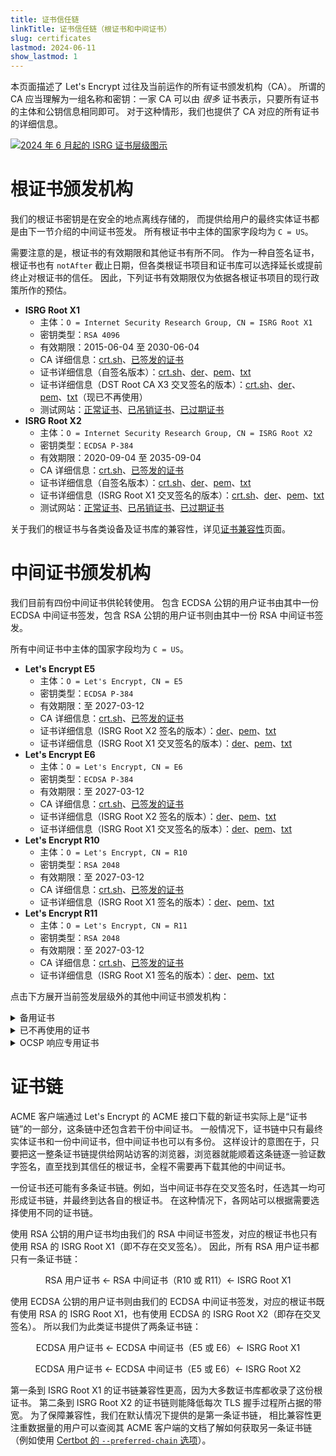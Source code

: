 ```yaml
---
title: 证书信任链
linkTitle: 证书信任链（根证书和中间证书）
slug: certificates
lastmod: 2024-06-11
show_lastmod: 1
---
```


本页面描述了 Let's Encrypt 过往及当前运作的所有证书颁发机构（CA）。 所谓的 CA 应当理解为一组名称和密钥：一家 CA 可以由 _很多_ 证书表示，只要所有证书的主体和公钥信息相同即可。 对于这种情形，我们也提供了 CA 对应的所有证书的详细信息。

[![2024 年 6 月起的 ISRG 证书层级图示](/images/isrg-hierarchy.png)](/images/isrg-hierarchy.png)

# 根证书颁发机构

我们的根证书密钥是在安全的地点离线存储的， 而提供给用户的最终实体证书都是由下一节介绍的中间证书签发。 所有根证书中主体的国家字段均为 `C = US`。

需要注意的是，根证书的有效期限和其他证书有所不同。 作为一种自签名证书，根证书也有 `notAfter` 截止日期，但各类根证书项目和证书库可以选择延长或提前终止对根证书的信任。 因此，下列证书有效期限仅为依据各根证书项目的现行政策所作的预估。

* **ISRG Root X1**
  * 主体：`O = Internet Security Research Group, CN = ISRG Root X1`
  * 密钥类型：`RSA 4096`
  * 有效期限：2015-06-04 至 2030-06-04
  * CA 详细信息：[crt.sh](https://crt.sh/?caid=7394)、[已签发的证书](https://crt.sh/?Identity=%25&iCAID=7394)
  * 证书详细信息（自签名版本）：[crt.sh](https://crt.sh/?id=9314791)、[der](/certs/isrgrootx1.der)、[pem](/certs/isrgrootx1.pem)、[txt](/certs/isrgrootx1.txt)
  * 证书详细信息（DST Root CA X3 交叉签名的版本）：[crt.sh](https://crt.sh/?id=3958242236)、[der](/certs/isrg-root-x1-cross-signed.der)、[pem](/certs/isrg-root-x1-cross-signed.pem)、[txt](/certs/isrg-root-x1-cross-signed.txt)（现已不再使用）
  * 测试网站：[正常证书](https://valid-isrgrootx1.letsencrypt.org/)、[已吊销证书](https://revoked-isrgrootx1.letsencrypt.org/)、[已过期证书](https://expired-isrgrootx1.letsencrypt.org/)
* **ISRG Root X2**
  * 主体：`O = Internet Security Research Group, CN = ISRG Root X2`
  * 密钥类型：`ECDSA P-384`
  * 有效期限：2020-09-04 至 2035-09-04
  * CA 详细信息：[crt.sh](https://crt.sh/?caid=183269)、[已签发的证书](https://crt.sh/?Identity=%25&iCAID=183269)
  * 证书详细信息（自签名版本）：[crt.sh](https://crt.sh/?id=3335562555)、[der](/certs/isrg-root-x2.der)、[pem](/certs/isrg-root-x2.pem)、[txt](/certs/isrg-root-x2.txt)
  * 证书详细信息（ISRG Root X1 交叉签名的版本）：[crt.sh](https://crt.sh/?id=3334561878)、[der](/certs/isrg-root-x2-cross-signed.der)、[pem](/certs/isrg-root-x2-cross-signed.pem)、[txt](/certs/isrg-root-x2-cross-signed.txt)
  * 测试网站：[正常证书](https://valid-isrgrootx2.letsencrypt.org/)、[已吊销证书](https://revoked-isrgrootx2.letsencrypt.org/)、[已过期证书](https://expired-isrgrootx2.letsencrypt.org/)

关于我们的根证书与各类设备及证书库的兼容性，详见[证书兼容性](/docs/cert-compat)页面。

# 中间证书颁发机构

我们目前有四份中间证书供轮转使用。 包含 ECDSA 公钥的用户证书由其中一份 ECDSA 中间证书签发，包含 RSA 公钥的用户证书则由其中一份 RSA 中间证书签发。

所有中间证书中主体的国家字段均为 `C = US`。

* **Let's Encrypt E5**
  * 主体：`O = Let's Encrypt, CN = E5`
  * 密钥类型：`ECDSA P-384`
  * 有效期限：至 2027-03-12
  * CA 详细信息：[crt.sh](https://crt.sh/?caid=295810)、[已签发的证书](https://crt.sh/?Identity=%25&iCAID=295810)
  * 证书详细信息（ISRG Root X2 签名的版本）：[der](/certs/2024/e5.der)、[pem](/certs/2024/e5.pem)、[txt](/certs/2024/e5.txt)
  * 证书详细信息（ISRG Root X1 交叉签名的版本）：[der](/certs/2024/e5-cross.der)、[pem](/certs/2024/e5-cross.pem)、[txt](/certs/2024/e5-cross.txt)
* **Let's Encrypt E6**
  * 主体：`O = Let's Encrypt, CN = E6`
  * 密钥类型：`ECDSA P-384`
  * 有效期限：至 2027-03-12
  * CA 详细信息：[crt.sh](https://crt.sh/?caid=295819)、[已签发的证书](https://crt.sh/?Identity=%25&iCAID=295819)
  * 证书详细信息（ISRG Root X2 签名的版本）：[der](/certs/2024/e6.der)、[pem](/certs/2024/e6.pem)、[txt](/certs/2024/e6.txt)
  * 证书详细信息（ISRG Root X1 交叉签名的版本）：[der](/certs/2024/e6-cross.der)、[pem](/certs/2024/e6-cross.pem)、[txt](/certs/2024/e6-cross.txt)
* **Let's Encrypt R10**
  * 主体：`O = Let's Encrypt, CN = R10`
  * 密钥类型：`RSA 2048`
  * 有效期限：至 2027-03-12
  * CA 详细信息：[crt.sh](https://crt.sh/?caid=295814)、[已签发的证书](https://crt.sh/?Identity=%25&iCAID=295814)
  * 证书详细信息（ISRG Root X1 签名的版本）：[der](/certs/2024/r10.der)、[pem](/certs/2024/r10.pem)、[txt](/certs/2024/r10.txt)
* **Let's Encrypt R11**
  * 主体：`O = Let's Encrypt, CN = R11`
  * 密钥类型：`RSA 2048`
  * 有效期限：至 2027-03-12
  * CA 详细信息：[crt.sh](https://crt.sh/?caid=295815)、[已签发的证书](https://crt.sh/?Identity=%25&iCAID=295815)
  * 证书详细信息（ISRG Root X1 签名的版本）：[der](/certs/2024/r11.der)、[pem](/certs/2024/r11.pem)、[txt](/certs/2024/r11.txt)

点击下方展开当前签发层级外的其他中间证书颁发机构：

<details>
<summary>备用证书</summary>

这些中间证书已经生效，但尚未用于签发其他证书。 我们随时可能在无预先告知的情况下将下列证书用于签发流程。

* **Let's Encrypt E7**
  * 主体：`O = Let's Encrypt, CN = E7`
  * 密钥类型：`ECDSA P-384`
  * 有效期限：至 2027-03-12
  * CA 详细信息：[crt.sh](https://crt.sh/?caid=295813)、[已签发的证书](https://crt.sh/?Identity=%25&iCAID=295813)
  * 证书详细信息（ISRG Root X2 签名的版本）：[der](/certs/2024/e7.der)、[pem](/certs/2024/e7.pem)、[txt](/certs/2024/e7.txt)
  * 证书详细信息（ISRG Root X1 交叉签名的版本）：[der](/certs/2024/e7-cross.der)、[pem](/certs/2024/e7-cross.pem)、[txt](/certs/2024/e7-cross.txt)
* **Let's Encrypt E8**
  * 主体：`O = Let's Encrypt, CN = E8`
  * 密钥类型：`ECDSA P-384`
  * 有效期限：至 2027-03-12
  * CA 详细信息：[crt.sh](https://crt.sh/?caid=295809)、[已签发的证书](https://crt.sh/?Identity=%25&iCAID=295809)
  * 证书详细信息（ISRG Root X2 签名的版本）：[der](/certs/2024/e8.der)、[pem](/certs/2024/e8.pem)、[txt](/certs/2024/e8.txt)
  * 证书详细信息（ISRG Root X1 交叉签名的版本）：[der](/certs/2024/e8-cross.der)、[pem](/certs/2024/e8-cross.pem)、[txt](/certs/2024/e8-cross.txt)
* **Let's Encrypt E9**
  * 主体：`O = Let's Encrypt, CN = E9`
  * 密钥类型：`ECDSA P-384`
  * 有效期限：至 2027-03-12
  * CA 详细信息：[crt.sh](https://crt.sh/?caid=295812)、[已签发的证书](https://crt.sh/?Identity=%25&iCAID=295812)
  * 证书详细信息（ISRG Root X2 签名的版本）：[der](/certs/2024/e9.der)、[pem](/certs/2024/e9.pem)、[txt](/certs/2024/e9.txt)
  * 证书详细信息（ISRG Root X1 交叉签名的版本）：[der](/certs/2024/e9-cross.der)、[pem](/certs/2024/e9-cross.pem)、[txt](/certs/2024/e9-cross.txt)
* **Let's Encrypt R12**
  * 主体：`O = Let's Encrypt, CN = R12`
  * 密钥类型：`RSA 2048`
  * 有效期限：至 2027-03-12
  * CA 详细信息：[crt.sh](https://crt.sh/?caid=295816)、[已签发的证书](https://crt.sh/?Identity=%25&iCAID=295816)
  * 证书详细信息（ISRG Root X1 签名的版本）：[der](/certs/2024/r12.der)、[pem](/certs/2024/r12.pem)、[txt](/certs/2024/r12.txt)
* **Let's Encrypt R13**
  * 主体：`O = Let's Encrypt, CN = R13`
  * 密钥类型：`RSA 2048`
  * 有效期限：至 2027-03-12
  * CA 详细信息：[crt.sh](https://crt.sh/?caid=295817)、[已签发的证书](https://crt.sh/?Identity=%25&iCAID=295817)
  * 证书详细信息（ISRG Root X1 签名的版本）：[der](/certs/2024/r13.der)、[pem](/certs/2024/r13.pem)、[txt](/certs/2024/r13.txt)
* **Let's Encrypt R14**
  * 主体：`O = Let's Encrypt, CN = R14`
  * 密钥类型：`RSA 2048`
  * 有效期限：至 2027-03-12
  * CA 详细信息：[crt.sh](https://crt.sh/?caid=295818)、[已签发的证书](https://crt.sh/?Identity=%25&iCAID=295818)
  * 证书详细信息（ISRG Root X1 签名的版本）：[der](/certs/2024/r14.der)、[pem](/certs/2024/r14.pem)、[txt](/certs/2024/r14.txt)

</details>

<details>
<summary>已不再使用的证书</summary>

这些中间证书已不再用于签发用户证书。 其中尚未过期的中间证书仍有可能产生 OCSP 应答和/或 CRL。

* **Let's Encrypt E1**
  * 主体：`O = Let's Encrypt, CN = E1`
  * 密钥类型：`ECDSA P-384`
  * 有效期限：至 2025-09-15
  * CA 详细信息：[crt.sh](https://crt.sh/?caid=183283)、[已签发的证书](https://crt.sh/?Identity=%25&iCAID=183283)
  * 证书详细信息（ISRG Root X2 签名的版本）：[crt.sh](https://crt.sh/?id=3334671964)、[der](/certs/lets-encrypt-e1.der)、[pem](/certs/lets-encrypt-e1.pem)、[txt](/certs/lets-encrypt-e1.txt)
* **Let's Encrypt E2**
  * 主体：`O = Let's Encrypt, CN = E2`
  * 密钥类型：`ECDSA P-384`
  * 有效期限：至 2025-09-15
  * CA 详细信息：[crt.sh](https://crt.sh/?caid=183284)、[已签发的证书](https://crt.sh/?Identity=%25&iCAID=183284)
  * 证书详细信息（ISRG Root X2 签名的版本）：[crt.sh](https://crt.sh/?id=3334671963)、[der](/certs/lets-encrypt-e2.der)、[pem](/certs/lets-encrypt-e2.pem)、[txt](/certs/lets-encrypt-e2.txt)
* **Let's Encrypt R3**
  * 主体：`O = Let's Encrypt, CN = R3`
  * 密钥类型：`RSA 2048`
  * 有效期限：至 2025-09-15
  * CA 详细信息：[crt.sh](https://crt.sh/?caid=183267)、[已签发的证书](https://crt.sh/?Identity=%25&iCAID=183267)
  * 证书详细信息（ISRG Root X1 签名的版本）：[crt.sh](https://crt.sh/?id=3334561879)、[der](/certs/lets-encrypt-r3.der)、[pem](/certs/lets-encrypt-r3.pem)、[txt](/certs/lets-encrypt-r3.txt)
  * 证书详细信息（IdenTrust 交叉签名的版本）：[crt.sh](https://crt.sh/?id=3479778542)、[der](/certs/lets-encrypt-r3-cross-signed.der)、[pem](/certs/lets-encrypt-r3-cross-signed.pem)、[txt](/certs/lets-encrypt-r3-cross-signed.txt)
* **Let's Encrypt R4**
  * 主体：`O = Let's Encrypt, CN = R4`
  * 密钥类型：`RSA 2048`
  * 有效期限：至 2025-09-15
  * CA 详细信息：[crt.sh](https://crt.sh/?caid=183268)、[已签发的证书](https://crt.sh/?Identity=%25&iCAID=183268)
  * 证书详细信息（ISRG Root X1 签名的版本）：[crt.sh](https://crt.sh/?id=3334561877)、[der](/certs/lets-encrypt-r4.der)、[pem](/certs/lets-encrypt-r4.pem)、[txt](/certs/lets-encrypt-r4.txt)
  * 证书详细信息（IdenTrust 交叉签名的版本）：[crt.sh](https://crt.sh/?id=3479778543)、[der](/certs/lets-encrypt-r4-cross-signed.der)、[pem](/certs/lets-encrypt-r4-cross-signed.pem)、[txt](/certs/lets-encrypt-r4-cross-signed.txt)
* **Let's Encrypt Authority X1**
  * 主体：`O = Let's Encrypt, CN = Let's Encrypt Authority X1`
  * 密钥类型：`RSA 2048`
  * 有效期限：至 2020-06-04
  * CA 详细信息：[crt.sh](https://crt.sh/?caid=7395)、[已签发的证书](https://crt.sh/?Identity=%25&iCAID=7395)
  * 证书详细信息（ISRG Root X1 签名的版本）：[crt.sh](https://crt.sh/?id=9314792)、[der](/certs/letsencryptauthorityx1.der)、[pem](/certs/letsencryptauthorityx1.pem)、[txt](/certs/letsencryptauthorityx1.txt)
  * 证书详细信息（IdenTrust 交叉签名的版本）：[crt.sh](https://crt.sh/?id=10235198)、[der](/certs/lets-encrypt-x1-cross-signed.der)、[pem](/certs/lets-encrypt-x1-cross-signed.pem)、[txt](/certs/lets-encrypt-x1-cross-signed.txt)
* **Let's Encrypt Authority X2**
  * 主体：`O = Let's Encrypt, CN = Let's Encrypt Authority X2`
  * 密钥类型：`RSA 2048`
  * 有效期限：至 2020-06-04
  * CA 详细信息：[crt.sh](https://crt.sh/?caid=9745)、[已签发的证书](https://crt.sh/?Identity=%25&iCAID=9745)
  * 证书详细信息（ISRG Root X1 签名的版本）：[crt.sh](https://crt.sh/?id=12721505)、[der](/certs/letsencryptauthorityx2.der)、[pem](/certs/letsencryptauthorityx2.pem)、[txt](/certs/letsencryptauthorityx2.txt)
  * 证书详细信息（IdenTrust 交叉签名的版本）：[crt.sh](https://crt.sh/?id=10970235)、[der](/certs/lets-encrypt-x2-cross-signed.der)、[pem](/certs/lets-encrypt-x2-cross-signed.pem)、[txt](/certs/lets-encrypt-x2-cross-signed.txt)
* **Let's Encrypt Authority X3**
  * 主体：`O = Let's Encrypt, CN = Let's Encrypt Authority X3`
  * 密钥类型：`RSA 2048`
  * 有效期限：至 2021-10-06
  * CA 详细信息：[crt.sh](https://crt.sh/?caid=16418)、[已签发的证书](https://crt.sh/?Identity=%25&iCAID=16418)
  * 证书详细信息（ISRG Root X1 签名的版本）：[crt.sh](https://crt.sh/?id=47997543)、[der](/certs/letsencryptauthorityx3.der)、[pem](/certs/letsencryptauthorityx3.pem)、[txt](/certs/letsencryptauthorityx3.txt)
  * 证书详细信息（IdenTrust 交叉签名的版本）：[crt.sh](https://crt.sh/?id=15706126)、[der](/certs/lets-encrypt-x3-cross-signed.der)、[pem](/certs/lets-encrypt-x3-cross-signed.pem)、[txt](/certs/lets-encrypt-x3-cross-signed.txt)
* **Let's Encrypt Authority X4**
  * 主体：`O = Let's Encrypt, CN = Let's Encrypt Authority X4`
  * 密钥类型：`RSA 2048`
  * 有效期限：至 2021-10-06
  * CA 详细信息：[crt.sh](https://crt.sh/?caid=16429)、[已签发的证书](https://crt.sh/?Identity=%25&iCAID=16429)
  * 证书详细信息（ISRG Root X1 签名的版本）：[crt.sh](https://crt.sh/?id=47997546)、[der](/certs/letsencryptauthorityx4.der)、[pem](/certs/letsencryptauthorityx4.pem)、[txt](/certs/letsencryptauthorityx4.txt)
  * 证书详细信息（IdenTrust 交叉签名的版本）：[crt.sh](https://crt.sh/?id=15710291)、[der](/certs/lets-encrypt-x4-cross-signed.der)、[pem](/certs/lets-encrypt-x4-cross-signed.pem)、[txt](/certs/lets-encrypt-x4-cross-signed.txt)

</details>

<details>
<summary>OCSP 响应专用证书</summary>

此证书曾代替 Let's Encrypt 的根证书用于签发 OCSP 响应，传达 Let's Encrypt 中间证书的状态，从而使根证书能够以离线的形式安全存储。 现在我们已不再为中间证书提供 OCSP 响应，而是定期使用根证书发布 CRL 通告各中间证书的吊销情况。

* **ISRG Root OCSP X1**
  * 主体：`O = Internet Security Research Group, CN = ISRG Root OCSP X1`
  * 密钥类型：`RSA 2048`
  * 有效期限：至 2025-06-10
  * 证书详细信息（ISRG Root X1 签名的版本）：[crt.sh](https://crt.sh/?id=2929281974)、[der](/certs/isrg-root-ocsp-x1.der)、[pem](/certs/isrg-root-ocsp-x1.pem)、[txt](/certs/isrg-root-ocsp-x1.txt)
  * 证书详细信息（ISRG Root X1 签名的版本）：[crt.sh](https://crt.sh/?id=142051103)（现已不再使用）

</details>
<p><!-- to get the right line spacing after a block element --></p>

# 证书链

ACME 客户端通过 Let's Encrypt 的 ACME 接口下载的新证书实际上是“证书链”的一部分，这条链中还包含若干份中间证书。 一般情况下，证书链中只有最终实体证书和一份中间证书，但中间证书也可以有多份。 这样设计的意图在于，只要把这一整条证书链提供给网站访客的浏览器，浏览器就能顺着这条链逐一验证数字签名，直至找到其信任的根证书，全程不需要再下载其他的中间证书。

一份证书还可能有多条证书链。例如，当中间证书存在交叉签名时，任选其一均可形成证书链，并最终到达各自的根证书。 在这种情况下，各网站可以根据需要选择使用不同的证书链。

使用 RSA 公钥的用户证书均由我们的 RSA 中间证书签发，对应的根证书也只有使用 RSA 的 ISRG Root X1（即不存在交叉签名）。 因此，所有 RSA 用户证书都只有一条证书链：

<div style="text-align: center">
RSA 用户证书 ← RSA 中间证书（R10 或 R11）← ISRG Root X1
</div>
<p><!-- to get the right line spacing after a block element --></p>

使用 ECDSA 公钥的用户证书则由我们的 ECDSA 中间证书签发，对应的根证书既有使用 RSA 的 ISRG Root X1，也有使用 ECDSA 的 ISRG Root X2（即存在交叉签名）。 所以我们为此类证书提供了两条证书链：

<div style="text-align: center">
ECDSA 用户证书 ← ECDSA 中间证书（E5 或 E6）← ISRG Root X1

ECDSA 用户证书 ← ECDSA 中间证书（E5 或 E6）← ISRG Root X2
</div>
<p><!-- to get the right line spacing after a block element --></p>

第一条到 ISRG Root X1 的证书链兼容性更高，因为大多数证书库都收录了这份根证书。 第二条到 ISRG Root X2 的证书链则能降低每次 TLS 握手过程所占据的带宽。 为了保障兼容性，我们在默认情况下提供的是第一条证书链， 相比兼容性更注重数据量的用户可以查阅其 ACME 客户端的文档了解如何获取另一条证书链（例如使用 [Certbot 的 `--preferred-chain` 选项](https://eff-certbot.readthedocs.io/en/stable/using.html#certbot-command-line-options)）。
